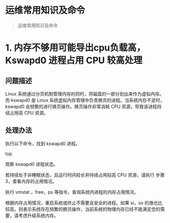 # 运维常用知识及命令
> 运维常用知识及命令

# 1. 内存不够用可能导出cpu负载高，Kswapd0 进程占用 CPU 较高处理

## 问题描述

Linux 系统通过分页机制管理内存的同时，将磁盘的一部分划出来作为虚拟内存。而 kswapd0 是 Linux 系统虚拟内存管理中负责换页的进程。当系统内存不足时，kswapd0 会频繁的进行换页操作。换页操作非常消耗 CPU 资源，导致该进程持续占用高 CPU 资源。

## 处理办法
执行以下命令，找到 kswapd0 进程。

top

观察 kswapd0 进程状态。

若持续处于非睡眠状态，且运行时间较长并持续占用较高 CPU 资源，请执行 步骤3，查看内存的占用情况。

执行 vmstat ，free，ps 等指令，查询系统内进程的内存占用情况。

根据内存占用情况，重启系统或终止不需要且安全的进程。如果 si，so 的值也比较高，则表示系统存在频繁的换页操作，当前系统的物理内存已经不能满足您的需要，请考虑升级系统内存。